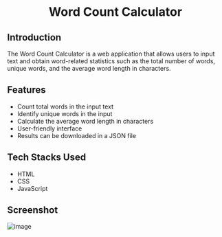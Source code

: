 # <p align="center">Word Count Calculator</p>

## Introduction

The Word Count Calculator is a web application that allows users to input text and obtain word-related statistics such as the total number of words, unique words, and the average word length in characters.

## Features

- Count total words in the input text
- Identify unique words in the input
- Calculate the average word length in characters
- User-friendly interface
- Results can be downloaded in a JSON file

## Tech Stacks Used

- HTML
- CSS
- JavaScript

## Screenshot

![image](https://github.com/Rakesh9100/CalcDiverse/assets/125949765/b5d25970-3704-4f03-b879-5716d7d10ea4)
